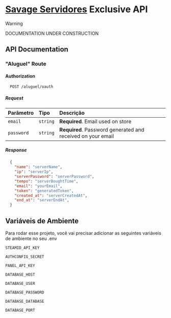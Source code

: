 
# [Savage Servidores](https://savageservidores.com) Exclusive API

> [!WARNING]
> DOCUMENTATION UNDER CONSTRUCTION

## API Documentation

### "Aluguel" Route

#### Authorization

```http
  POST /aluguel/oauth
```
##### Request
| Parâmetro   | Tipo       | Descrição                           |
| :---------- | :--------- | :---------------------------------- |
| `email` | `string` | **Required**. Email used on store |
| `password` | `string` | **Required**. Password generated and received on your email |

##### Response
```JSON
  {
    "name": "serverName",
    "ip": "serverIp",
    "serverPassword": "serverPassword",
    "tempo": "serverBoughtTime",
    "email": "yourEmail",
    "token": "generatedToken",
    "created_at": "serverCreatedAt",
    "end_at": "serverEndAt",
  }
```
## Variáveis de Ambiente

Para rodar esse projeto, você vai precisar adicionar as seguintes variáveis de ambiente no seu .env

`STEAMID_API_KEY` 

`AUTHCONFIG_SECRET`

`PANEL_API_KEY`

`DATABASE_HOST`

`DATABASE_USER`

`DATABASE_PASSWORD`

`DATABASE_DATABASE`

`DATABASE_PORT`

